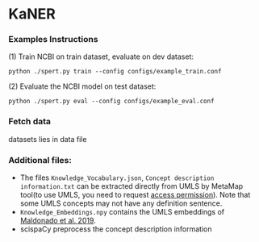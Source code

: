 # KaNER


###  Examples Instructions
(1) Train NCBI on train dataset, evaluate on dev dataset:
```
python ./spert.py train --config configs/example_train.conf
```

(2) Evaluate the NCBI model on test dataset:
```
python ./spert.py eval --config configs/example_eval.conf
```

### Fetch data
datasets lies in data file

### Additional files:
+ The files `Knowledge_Vocabulary.json`, `Concept description information.txt` can be extracted directly from UMLS by  MetaMap tool(to use UMLS, you need to request [access permission](https://www.nlm.nih.gov/research/umls/index.html)). Note that some UMLS concepts may not have any definition sentence.
+ `Knowledge_Embeddings.npy` contains the UMLS embeddings of [Maldonado et al. 2019](https://www.ncbi.nlm.nih.gov/pmc/articles/PMC6568073/).
+ scispaCy  preprocess the concept description information 


